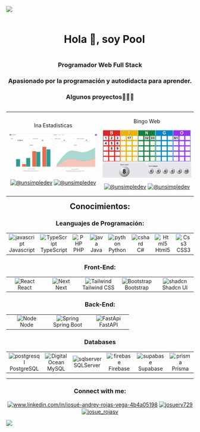 <img src="https://user-images.githubusercontent.com/73097560/115834477-dbab4500-a447-11eb-908a-139a6edaec5c.gif">
<div id="user-content-toc">
  <ul align="center">
    <summary><h1 style="display: inline-block">Hola 👋, soy Pool</h1></summary>
  </ul>
  <h3 align="center">Programador Web Full Stack</h3>
  <h3 align="center">Apasionado por la programación y autodidacta para aprender.</h3>
</div>

<h3 align="center" >Algunos proyectos👨🏻‍💻</h3>

<table align="left" >
<tr border="none">
  <td width="25%" align="center">
    <p align="center">
      <p>Ina Estadisticas</p>
<!--      <a href="https://youtu.be/rISmdhlhOPM" title="Go to Source"> -->
        <img align="center" width=100% src="https://github.com/PoolGomez/ina-estadisticas-app/blob/main/public/preview/captura-01.png"   alt="VIDEO" />
<!-- </a> -->
      </p>
    <p align="center">
        <a href="https://youtu.be/rISmdhlhOPM" target="blank"><img align="center" src="https://img.shields.io/badge/Ver-008F39?style=for-the-badge&logo=youtube&logoColor=white" alt="@unsimpledev"  /></a>
      <a href="https://github.com/PoolGomez/ina-estadisticas-app" target="blank"><img align="center" src="https://img.shields.io/badge/GitHub-100000?style=for-the-badge&logo=github&logoColor=white" alt="@unsimpledev" /></a>
    </p>       
</td>
<td width="25%" align="center">
    <p align="center">
      <p>Bingo Web</p>
<!--      <a href="https://youtu.be/fiUkA2OZQjs" title="Go to Source"> -->
        <img align="center" width=100% src="https://github.com/PoolGomez/BingoGame/blob/main/public/preview/bingo-game-03.png"   alt="VIDEO" />
<!-- </a> -->
      </p>
    <p align="center">
        <a href="https://youtu.be/fiUkA2OZQjs" target="blank"><img align="center" src="https://img.shields.io/badge/Ver-008F39?style=for-the-badge&logo=youtube&logoColor=white" alt="@unsimpledev"  /></a>
      <a href="https://github.com/PoolGomez/BingoGame" target="blank"><img align="center" src="https://img.shields.io/badge/GitHub-100000?style=for-the-badge&logo=github&logoColor=white" alt="@unsimpledev" /></a>
    </p>       
</td>
  
 
  
</tr>
</table>
  </div>
<br>
<br><br>
<br>
<br><br><br>
<br><br>


<h2 align="center">Conocimientos:</h2>

<h3 align="center">Leanguajes de Programación:</h3>
<table align="center">
  <tr>
    <td align="center" width="96">
      <a >
        <img src="https://upload.wikimedia.org/wikipedia/commons/thumb/9/99/Unofficial_JavaScript_logo_2.svg/1024px-Unofficial_JavaScript_logo_2.svg.png" width="48" height="48" alt="javascript" />
      </a>
      <br>Javascript
    </td> 
      <td align="center" width="96">
      <a >
        <img src="https://upload.wikimedia.org/wikipedia/commons/thumb/4/4c/Typescript_logo_2020.svg/1200px-Typescript_logo_2020.svg.png" width="48" height="48" alt="TypeScript" />
      </a>
      <br>TypeScript
    </td>
    <td align="center" width="96">
      <a  >
        <img src="https://i.ibb.co/LzmYpDX/146-1466902-php-logo-png-transparent-php-logo-png-png-removebg-preview.png" width="48" height="48" alt="PHP" />
      </a>
      <br>PHP
    </td>
    <td align="center" width="96">
      <a  >
        <img src="https://cdn.jsdelivr.net/gh/devicons/devicon/icons/java/java-original.svg" width="48" height="48" alt="java" />
      </a>
      <br>Java
    </td>
    <td align="center" width="96">
      <a >
        <img src="https://cdn.jsdelivr.net/gh/devicons/devicon/icons/python/python-original.svg" width="48" height="48" alt="python" />
      </a>
      <br>Python
    </td>
    <td align="center" width="96">
      <a >
        <img src="https://upload.wikimedia.org/wikipedia/commons/4/4f/Csharp_Logo.png" width="48" height="48" alt="cshard" />
      </a>
      <br>C#
    </td>
    <td align="center" width="96">
      <a >
        <img src="https://cdn4.iconfinder.com/data/icons/logos-and-brands/512/167_Html5_logo_logos-512.png" width="48" height="48" alt="Html5" />
      </a>
      <br>Html5
    </td>
    <td align="center" width="96">
      <a >
        <img src="https://upload.wikimedia.org/wikipedia/commons/thumb/6/62/CSS3_logo.svg/48px-CSS3_logo.svg.png" width="48" height="48" alt="Css3" />
      </a>
      <br>CSS3
    </td>
  </tr>
</table>

<h3 align="center">Front-End:</h3>
<table align="center">
  <tr>
      <td align="center" width="96">
      <a >
        <img src="https://cdn.jsdelivr.net/gh/devicons/devicon/icons/react/react-original.svg" width="48" height="48" alt="React" />
      </a>
      <br>React
    </td>
    <td align="center" width="96">
      <a >
        <img src="https://images.icon-icons.com/2148/PNG/512/nextjs_icon_132160.png" width="48" height="48" alt="Next" />
      </a>
      <br>Next
    </td>
    <td align="center" width="96">
      <a >
        <img src="https://cdn.jsdelivr.net/gh/devicons/devicon/icons/tailwindcss/tailwindcss-original.svg" width="48" height="48" alt="Tailwind" />
      </a>
      <br>Tailwind CSS
    </td>
     <td align="center" width="96">
      <a >
        <img src="https://cdn.worldvectorlogo.com/logos/bootstrap-4.svg" width="48" height="48" alt="Bootstrap" />
      </a>
      <br>Bootstrap
    </td>
     <td align="center" width="96">
      <a >
        <img src="https://avatars.githubusercontent.com/u/139895814?v=4" width="48" height="48" alt="shadcn" />
      </a>
      <br>Shadcn UI
    </td> 
    
  </tr>
</table>

<h3 align="center">Back-End:</h3>
<table align="center">
  <tr>
     <td align="center" width="96">
      <a >
        <img src="https://cdn.jsdelivr.net/gh/devicons/devicon/icons/nodejs/nodejs-original.svg" width="48" height="48" alt="Node" />
      </a>
      <br>Node
    </td>
      <td align="center" width="96">
      <a>
        <img src="https://cdn.worldvectorlogo.com/logos/spring-boot-1.svg" width="48" height="48" alt="Spring" />
      </a>
      <br>Spring Boot
    </td>
      <td align="center" width="96">
      <a>
        <img src="https://www.cdnlogo.com/logos/f/59/fastapi.svg" width="48" height="48" alt="FastApi" />
      </a>
      <br>FastAPI
    </td>
    
    
  </tr>
  </table>

<h3 align="center">Databases</h3>
  <table align="center">
   <tr>
      <td align="center" width="96">
      <a>
        <img src="https://upload.wikimedia.org/wikipedia/commons/thumb/2/29/Postgresql_elephant.svg/993px-Postgresql_elephant.svg.png" width="48" height="48" alt="postgresql" />
      </a>
      <br>PostgreSQL
    </td>
     <td align="center" width="96">
      <a>
        <img src="https://www.logo.wine/a/logo/MySQL/MySQL-Logo.wine.svg" width="48" height="48" alt="Digital Ocean" />
      </a>
      <br>MySQL
    </td>
      <td align="center" width="96">
      <a >
        <img src="https://img.icons8.com/color/512/microsoft-sql-server.png" width="48" height="48" alt="sqlserver" />
      </a>
      <br>SQLServer
    </td>
      <td align="center"  width="96">
      <a>
        <img src="https://icon2.cleanpng.com/20190529/bwt/kisspng-firebase-cloud-messaging-google-cloud-messaging-ap-1713889910707.webp" width="48" height="48" alt="firebase" />
      </a>
      <br>Firebase
    </td>
      <td align="center" width="96">
      <a>
        <img src="https://opensourcealternatives.org/images/supabase.webp" width="48" height="48" alt="supabase" />
      </a>
      <br>Supabase
    </td>
      <td align="center" width="96">
      <a>
        <img src="https://cdn.freelogovectors.net/wp-content/uploads/2022/01/prisma_logo-freelogovectors.net_.png" width="48" height="48" alt="prisma" />
      </a>
      <br>Prisma
    </td>
  </tr>
</table>


<hr>      
<h3 align="center">Connect with me:</h3>
<p align="center">
  <a href="#" target="blank"><img align="center" src="https://raw.githubusercontent.com/rahuldkjain/github-profile-readme-generator/master/src/images/icons/Social/linked-in-alt.svg" alt="www.linkedin.com/in/josué-andrey-rojas-vega-4b4a05198" height="30" width="40" /></a>
  <a href="#" target="blank"><img align="center" src="https://raw.githubusercontent.com/rahuldkjain/github-profile-readme-generator/master/src/images/icons/Social/facebook.svg" alt="josuerv729" height="30" width="40" /></a>
  <a href="#" target="blank"><img align="center" src="https://raw.githubusercontent.com/rahuldkjain/github-profile-readme-generator/master/src/images/icons/Social/instagram.svg" alt="josue_rojasv" height="30" width="40" /></a>
</p>


<img src="https://user-images.githubusercontent.com/73097560/115834477-dbab4500-a447-11eb-908a-139a6edaec5c.gif">
<!--
**PoolGomez/PoolGomez** is a ✨ _special_ ✨ repository because its `README.md` (this file) appears on your GitHub profile.

Here are some ideas to get you started:

- 🔭 I’m currently working on ...
- 🌱 I’m currently learning ...
- 👯 I’m looking to collaborate on ...
- 🤔 I’m looking for help with ...
- 💬 Ask me about ...
- 📫 How to reach me: ...
- 😄 Pronouns: ...
- ⚡ Fun fact: ...
-->
